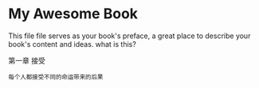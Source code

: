 # My Awesome Book

This file file serves as your book's preface, a great place to describe your book's content and ideas.
what is this?

第一章 接受

    每个人都接受不同的命运带来的后果